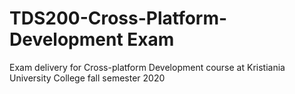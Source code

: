 # TDS200-Cross-Platform-Development Exam

Exam delivery for Cross-platform Development course at Kristiania University College fall semester 2020
